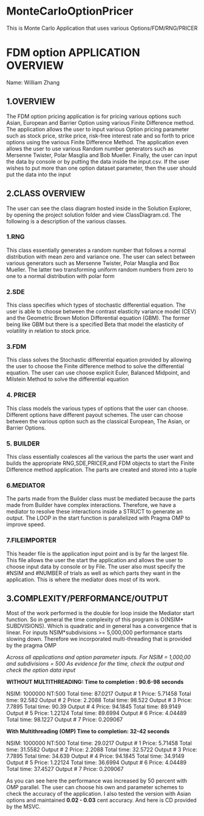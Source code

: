 # MonteCarloOptionPricer
This is Monte Carlo Application that  uses various Options/FDM/RNG/PRICER

# FDM option APPLICATION OVERVIEW
Name: William Zhang
## 1.OVERVIEW
The FDM option pricing application is for pricing various options such Asian, European and Barrier Option using various Finite Difference method. The application allows the user to input various Option pricing parameter such as stock price, strike price, risk-free interest rate and so forth to price options using the various Finite Difference Method. The application even allows the user to use various Random number generators such as Mersenne Twister, Polar Masglia and Bob Mueller.  Finally, the user can input the data by console or by putting the data inside the input.csv. If the user wishes to put more than one option dataset parameter, then the user should put the data into the input 
## 2.CLASS OVERVIEW
The user can see the class diagram hosted inside in the Solution Explorer, by opening the project solution folder and view ClassDiagram.cd. The following is a description of the various classes.  
### 1.RNG
This class essentially generates a random number that follows a normal distribution with mean zero and variance one. The user can select between various generators such as Mersenne Twister, Polar Masglia and Box Mueller. The latter two transforming uniform random numbers from zero to one to a normal distribution with polar form
### 2.SDE
This class specifies which types of stochastic differential equation. The user is able to choose between the contrast elasticity variance model (CEV) and the Geometric Brown Motion Differential equation (GBM). The former being like GBM but there is a specified Beta that model the elasticity of volatility in relation to stock price.
### 3.FDM
This class solves the Stochastic differential equation provided by allowing the user to choose the Finite difference method to solve the differential equation. The user can use choose explicit Euler, Balanced Midpoint, and Milstein Method to solve the differential equation
### 4. PRICER
This class models the various types of options that the user can choose. Different options have different payout schemes. The user can choose between the various option such as the classical European, The Asian, or Barrier Options.
### 5. BUILDER
This class essentially coalesces all the various the parts the user want and builds the appropriate RNG,SDE,PRICER,and FDM objects to start the Finite Difference method application. The parts are created and stored into a tuple 
### 6.MEDIATOR
The parts made from the Builder class must be mediated because the parts made from Builder have complex interactions. Therefore, we have a mediator to resolve these interactions inside a STRUCT to generate an output. The LOOP in the start function is parallelized with Pragma OMP to improve speed.
### 7.FILEIMPORTER
This header file is the application input point and is by far the largest file. This file allows the user the start the application and allows the user to choose input data by console or by File.  The user also must specify the #NSIM and #NUMBER of trials as well as which parts they want in the application. This is where the mediator does most of its work.
## 3.COMPLEXITY/PERFORMANCE/OUTPUT
Most of the work performed is the double for loop inside the Mediator start function. So in general the time complexity of this program is O(NSIM* SUBDVISIONS). Which is quadratic and in general has a convergence that is linear.  For inputs NSIM*subdivisions >= 5,000,000 performance starts slowing down. Therefore we incorporated multi-threading that is provided by the pragma OMP

*Across all applications and  option parameter inputs. For NSIM = 1,000,00 and subdivisions = 500*
*As evidence for the time, check the output and check the option data input*

**WITHOUT MULTITHREADING:
Time to completion :  90.6-98 seconds**

NSIM: 1000000 NT:500
Total time: 87.0217
Output # 1 Price: 5.71458
Total time: 92.582
Output # 2 Price: 2.2088
Total time: 98.522
Output # 3 Price: 7.7895
Total time: 90.39
Output # 4 Price: 94.1845
Total time: 89.9149
Output # 5 Price: 1.22124
Total time: 89.6994
Output # 6 Price: 4.04489
Total time: 98.1227
Output # 7 Price: 0.209067

**With Multithreading (OMP)
Time to completion: 32-42 seconds**

NSIM: 1000000 NT:500
Total time: 29.0217
Output # 1 Price: 5.71458
Total time: 31.5582
Output # 2 Price: 2.2088
Total time: 32.5722
Output # 3 Price: 7.7895
Total time: 34.639
Output # 4 Price: 94.1845
Total time: 34.9149
Output # 5 Price: 1.22124
Total time: 36.6994
Output # 6 Price: 4.04489
Total time: 37.4527
Output # 7 Price: 0.209067

As you can see here the performance was increased by 50 percent with OMP parallel. The user can choose his own and parameter schemes to check the accuracy of the application. I also tested the version with Asian options and maintained **0.02 - 0.03** cent accuracy. And here is CD provided by the MSVC. 




